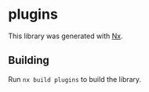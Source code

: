 # plugins

This library was generated with [Nx](https://nx.dev).

## Building

Run `nx build plugins` to build the library.
